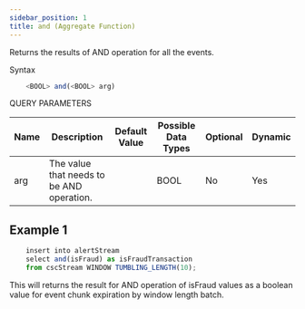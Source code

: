 ```yaml
---
sidebar_position: 1
title: and (Aggregate Function)
---
```


Returns the results of AND operation for all the events.

Syntax

```js
    <BOOL> and(<BOOL> arg)
```

QUERY PARAMETERS

| Name | Description                               | Default Value | Possible Data Types | Optional | Dynamic |
|------|-------------------------------------------|---------------|---------------------|----------|---------|
| arg  | The value that needs to be AND operation. |               | BOOL                | No       | Yes     |

## Example 1

```js
    insert into alertStream
    select and(isFraud) as isFraudTransaction
    from cscStream WINDOW TUMBLING_LENGTH(10);
```

This will returns the result for AND operation of isFraud values as a boolean value for event chunk expiration by window length batch.